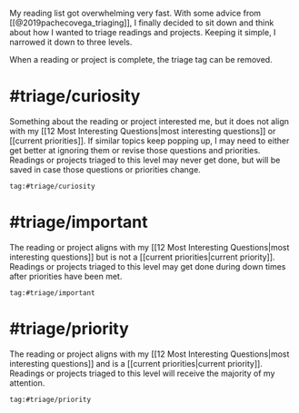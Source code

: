 My reading list got overwhelming very fast. With some advice from [[@2019pachecovega_triaging]], I finally decided to sit down and think about how I wanted to triage readings and projects. Keeping it simple, I narrowed it down to three levels.

When a reading or project is complete, the triage tag can be removed.

# \#triage/curiosity
Something about the reading or project interested me, but it does not align with my [[12 Most Interesting Questions|most interesting questions]] or [[current priorities]]. If similar topics keep popping up, I may need to either get better at ignoring them or revise those questions and priorities. Readings or projects triaged to this level may never get done, but will be saved in case those questions or priorities change.

```query
tag:#triage/curiosity
```
# \#triage/important
The reading or project aligns with my [[12 Most Interesting Questions|most interesting questions]] but is not a [[current priorities|current priority]]. Readings or projects triaged to this level may get done during down times after priorities have been met.

```query
tag:#triage/important
```
# \#triage/priority
The reading or project aligns with my [[12 Most Interesting Questions|most interesting questions]] and is a [[current priorities|current priority]]. Readings or projects triaged to this level will receive the majority of my attention.

```query
tag:#triage/priority
```
